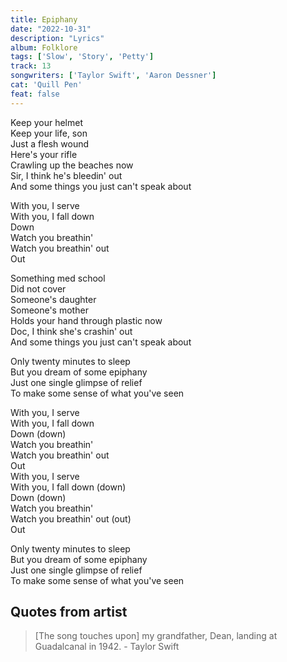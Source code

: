 ```yaml
---
title: Epiphany
date: "2022-10-31"
description: "Lyrics"
album: Folklore
tags: ['Slow', 'Story', 'Petty']
track: 13
songwriters: ['Taylor Swift', 'Aaron Dessner']
cat: 'Quill Pen'
feat: false
---
```

<p className="verse-one">
Keep your helmet <br />
Keep your life, son <br />
Just a flesh wound <br />
Here's your rifle <br />
Crawling up the beaches now <br />
Sir, I think he's bleedin' out <br />
And some things you just can't speak about <br />
</p>
<p className="chorus">
With you, I serve <br />
With you, I fall down <br />
Down <br />
Watch you breathin' <br />
Watch you breathin' out <br />
Out <br />
</p>
<p className="verse-two">
Something med school <br />
Did not cover <br />
Someone's daughter <br />
Someone's mother <br />
Holds your hand through plastic now <br />
Doc, I think she's crashin' out <br />
And some things you just can't speak about <br />
</p>
<p className="bridge">
Only twenty minutes to sleep <br />
But you dream of some epiphany <br />
Just one single glimpse of relief <br />
To make some sense of what you've seen <br />
</p>
<p className="chorus">
With you, I serve <br />
With you, I fall down <br />
Down (down) <br />
Watch you breathin' <br />
Watch you breathin' out <br />
Out <br />
With you, I serve <br />
With you, I fall down (down) <br />
Down (down) <br />
Watch you breathin' <br />
Watch you breathin' out (out) <br />
Out <br />
</p>
<p className="outro">
Only twenty minutes to sleep <br />
But you dream of some epiphany <br />
Just one single glimpse of relief <br />
To make some sense of what you've seen <br />
</p>



## Quotes from artist

<blockquote>
[The song touches upon] my grandfather, Dean, landing at Guadalcanal in 1942. - Taylor Swift
</blockquote>